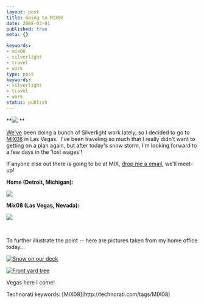 ```yaml
---
layout: post
title: Going to MIX08
date: 2008-03-01
published: true
meta: {}

keywords:
- mix08
- silverlight
- travel
- work
type: post
keywords:
- silverlight
- travel
- work
status: publish
---
```



**[![](http://visitmix.com/2008/images/mixtify/vectormark_blue.png)](http://www.visitmix.com/2008) **



[We've](http://www.thincsoft.com/) been doing a bunch of Silverlight work lately, so I decided to go to [MIX08](/admin/Pages/www.visitmix.com/2008) in Las Vegas.  I've been traveling so much that I really didn't want to getting on a plan again, but after today's snow storm, I'm looking forward to a few days in the 'lost wages'!



If anyone else out there is going to be at MIX, [drop me a email](/contact.aspx), we'll meet-up!



**Home (Detroit, Michigan):**



![](http://media.eick.us/2011/05/2300421088_6eebf990b1_o.gif)



**Mix08 (Las Vegas, Nevada):**



![](http://media.eick.us/2011/05/2300422348_727889cb36_o.gif)



 



To further illustrate the point -- here are pictures taken from my home office today...



[![Snow on our deck](http://media.eick.us/2011/05/2300582677_3a7cca64d5.jpg)](http://www.flickr.com/photos/andreweick/2300582677/ "Snow on our deck by AndrewEick, on Flickr")



[![Front yard tree](http://media.eick.us/2011/05/2301372468_46b1d96e7f.jpg)](http://www.flickr.com/photos/andreweick/2301372468/ "Front yard tree by AndrewEick, on Flickr")



Vegas here I come!

  <div class="wlWriterSmartContent" style="padding-right: 0px;padding-left: 0px;padding-bottom: 0px;margin: 0px;padding-top: 0px">Technorati keywords: [MIX08](http://technorati.com/tags/MIX08)</div>
